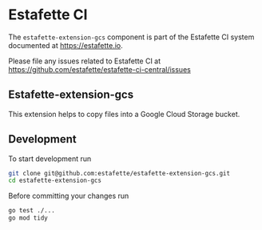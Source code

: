 # Estafette CI

The `estafette-extension-gcs` component is part of the Estafette CI system documented at https://estafette.io.

Please file any issues related to Estafette CI at https://github.com/estafette/estafette-ci-central/issues

## Estafette-extension-gcs

This extension helps to copy files into a Google Cloud Storage bucket.

## Development

To start development run

```bash
git clone git@github.com:estafette/estafette-extension-gcs.git
cd estafette-extension-gcs
```

Before committing your changes run

```bash
go test ./...
go mod tidy
```